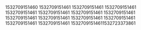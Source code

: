 1532709151460
1532709151461
1532709151461
1532709151461
1532709151461
1532709151461
1532709151461
1532709151461
1532709151461
1532709151461
1532709151461
1532709151461
1532709151461
1532709151461
15327091514611532723373861